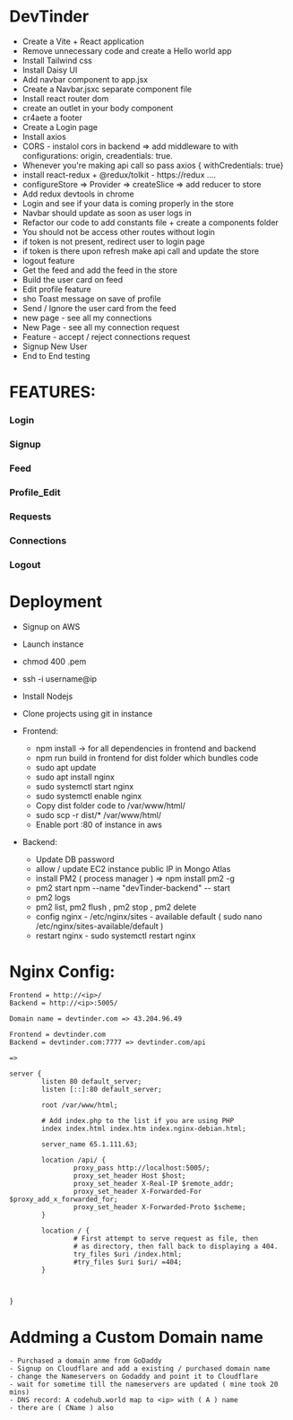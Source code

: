 # DevTinder

- Create a Vite + React application
- Remove unnecessary code and create a Hello world app
- Install Tailwind css
- Install Daisy UI
- Add navbar component to app.jsx
- Create a Navbar.jsxc separate component file
- Install react router dom
- create an outlet in your body component
- cr4aete a footer
- Create a Login page
- Install axios
- CORS - instalol cors in backend => add middleware to with configurations: origin, creadentials: true.
- Whenever you're making api call so pass axios { withCredentials: true}
- install react-redux + @redux/tolkit - https://redux ....
- configureStore => Provider => createSlice => add reducer to store
- Add redux devtools in chrome
- Login and see if your data is coming properly in the store
- Navbar should update as soon as user logs in
- Refactor our code to add constants file + create a components folder
- You should not be access other routes without login
- if token is not present, redirect user to login page
- if token is there upon refresh make api call and update the store
- logout feature
- Get the feed and add the feed in the store
- Build the user card on feed
- Edit profile feature
- sho Toast message on save of profile
- Send / Ignore the user card from the feed
- new page - see all my connections
- New Page - see all my connection request
- Feature - accept / reject connections request
- Signup New User
- End to End testing
<!-- // Pending after this line -->

# FEATURES:

### Login

### Signup

### Feed

### Profile_Edit

### Requests

### Connections

### Logout

# Deployment

- Signup on AWS
- Launch instance
- chmod 400 <secret>.pem
- ssh -i <pemkey path> username@ip
- Install Nodejs
- Clone projects using git in instance
- Frontend:

  - npm install -> for all dependencies in frontend and backend
  - npm run build in frontend for dist folder which bundles code
  - sudo apt update
  - sudo apt install nginx
  - sudo systemctl start nginx
  - sudo systemctl enable nginx
  - Copy dist folder code to /var/www/html/
  - sudo scp -r dist/\* /var/www/html/
  - Enable port :80 of instance in aws

- Backend:
  - Update DB password
  - allow / update EC2 instance public IP in Mongo Atlas
  - install PM2 ( process manager ) => npm install pm2 -g
  - pm2 start npm --name "devTinder-backend" -- start
  - pm2 logs
  - pm2 list, pm2 flush <name>, pm2 stop <name>, pm2 delete <name>
  - config nginx - /etc/nginx/sites - available default ( sudo nano /etc/nginx/sites-available/default )
  - restart nginx - sudo systemctl restart nginx

# Nginx Config:

    Frontend = http://<ip>/
    Backend = http://<ip>:5005/

    Domain name = devtinder.com => 43.204.96.49

    Frontend = devtinder.com
    Backend = devtinder.com:7777 => devtinder.com/api

    =>

    server {
            listen 80 default_server;
            listen [::]:80 default_server;

            root /var/www/html;

            # Add index.php to the list if you are using PHP
            index index.html index.htm index.nginx-debian.html;

            server_name 65.1.111.63;

            location /api/ {
                    proxy_pass http://localhost:5005/;
                    proxy_set_header Host $host;
                    proxy_set_header X-Real-IP $remote_addr;
                    proxy_set_header X-Forwarded-For $proxy_add_x_forwarded_for;
                    proxy_set_header X-Forwarded-Proto $scheme;
            }

            location / {
                    # First attempt to serve request as file, then
                    # as directory, then fall back to displaying a 404.
                    try_files $uri /index.html;
                    #try_files $uri $uri/ =404;
            }



    }

# Addming a Custom Domain name

    - Purchased a domain anme from GoDaddy
    - Signup on Cloudflare and add a existing / purchased domain name
    - change the Nameservers on Godaddy and point it to Cloudflare
    - wait for sometime till the nameservers are updated ( mine took 20 mins)
    - DNS record: A codehub.world map to <ip> with ( A ) name
    - there are ( CName ) also
